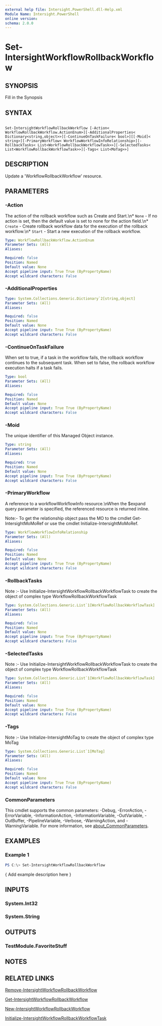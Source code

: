```yaml
---
external help file: Intersight.PowerShell.dll-Help.xml
Module Name: Intersight.PowerShell
online version:
schema: 2.0.0
---
```


# Set-IntersightWorkflowRollbackWorkflow

## SYNOPSIS
Fill in the Synopsis

## SYNTAX

```

Set-IntersightWorkflowRollbackWorkflow [-Action< WorkflowRollbackWorkflow.ActionEnum>][-AdditionalProperties< Dictionary<string,object>>][-ContinueOnTaskFailure< bool>][[-Moid]< string>][-PrimaryWorkflow< WorkflowWorkflowInfoRelationship>][-RollbackTasks< List<WorkflowRollbackWorkflowTask>>][-SelectedTasks< List<WorkflowRollbackWorkflowTask>>][-Tags< List<MoTag>>]

```

## DESCRIPTION
Update a &apos;WorkflowRollbackWorkflow&apos; resource.

## PARAMETERS

### -Action
The action of the rollback workflow such as Create and Start.\n* `None` - If no action is set, then the default value is set to none for the action field.\n* `Create` - Create rollback workflow data for the execution of the rollback workflow.\n* `Start` - Start a new execution of the rollback workflow.

```yaml
Type: WorkflowRollbackWorkflow.ActionEnum
Parameter Sets: (All)
Aliases:

Required: false
Position: Named
Default value: None
Accept pipeline input: True True (ByPropertyName)
Accept wildcard characters: False
```

### -AdditionalProperties


```yaml
Type: System.Collections.Generic.Dictionary`2[string,object]
Parameter Sets: (All)
Aliases:

Required: false
Position: Named
Default value: None
Accept pipeline input: True True (ByPropertyName)
Accept wildcard characters: False
```

### -ContinueOnTaskFailure
When set to true, if a task in the workflow fails, the rollback workflow continues to the subsequent task. When set to false, the rollback workflow execution halts if a task fails.

```yaml
Type: bool
Parameter Sets: (All)
Aliases:

Required: false
Position: Named
Default value: None
Accept pipeline input: True True (ByPropertyName)
Accept wildcard characters: False
```

### -Moid
The unique identifier of this Managed Object instance.

```yaml
Type: string
Parameter Sets: (All)
Aliases:

Required: true
Position: Named
Default value: None
Accept pipeline input: True True (ByPropertyName)
Accept wildcard characters: False
```

### -PrimaryWorkflow
A reference to a workflowWorkflowInfo resource.\nWhen the $expand query parameter is specified, the referenced resource is returned inline.

 Note:- To get the relationship object pass the MO to the cmdlet Get-IntersightMoMoRef 
or use the cmdlet Initialize-IntersightMoMoRef.

```yaml
Type: WorkflowWorkflowInfoRelationship
Parameter Sets: (All)
Aliases:

Required: false
Position: Named
Default value: None
Accept pipeline input: True True (ByPropertyName)
Accept wildcard characters: False
```

### -RollbackTasks


Note :- Use Initialize-IntersightWorkflowRollbackWorkflowTask to create the object of complex type WorkflowRollbackWorkflowTask

```yaml
Type: System.Collections.Generic.List`1[WorkflowRollbackWorkflowTask]
Parameter Sets: (All)
Aliases:

Required: false
Position: Named
Default value: None
Accept pipeline input: True True (ByPropertyName)
Accept wildcard characters: False
```

### -SelectedTasks


Note :- Use Initialize-IntersightWorkflowRollbackWorkflowTask to create the object of complex type WorkflowRollbackWorkflowTask

```yaml
Type: System.Collections.Generic.List`1[WorkflowRollbackWorkflowTask]
Parameter Sets: (All)
Aliases:

Required: false
Position: Named
Default value: None
Accept pipeline input: True True (ByPropertyName)
Accept wildcard characters: False
```

### -Tags


Note :- Use Initialize-IntersightMoTag to create the object of complex type MoTag

```yaml
Type: System.Collections.Generic.List`1[MoTag]
Parameter Sets: (All)
Aliases:

Required: false
Position: Named
Default value: None
Accept pipeline input: True True (ByPropertyName)
Accept wildcard characters: False
```


### CommonParameters
This cmdlet supports the common parameters: -Debug, -ErrorAction, -ErrorVariable, -InformationAction, -InformationVariable, -OutVariable, -OutBuffer, -PipelineVariable, -Verbose, -WarningAction, and -WarningVariable. For more information, see [about_CommonParameters](http://go.microsoft.com/fwlink/?LinkID=113216).

## EXAMPLES

### Example 1
```powershell
PS C:\> Set-IntersightWorkflowRollbackWorkflow
```

{ Add example description here }

## INPUTS

### System.Int32

### System.String

## OUTPUTS

### TestModule.FavoriteStuff

## NOTES

## RELATED LINKS

[Remove-IntersightWorkflowRollbackWorkflow](./Remove-IntersightWorkflowRollbackWorkflow.md)

[Get-IntersightWorkflowRollbackWorkflow](./Get-IntersightWorkflowRollbackWorkflow.md)

[New-IntersightWorkflowRollbackWorkflow](./New-IntersightWorkflowRollbackWorkflow.md)

[Initialize-IntersightWorkflowRollbackWorkflowTask](./Initialize-IntersightWorkflowRollbackWorkflowTask.md)
